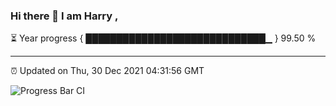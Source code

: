 ### Hi there 👋 I am Harry , 

⏳ Year progress { █████████████████████████████▁ } 99.50 %

---

⏰ Updated on Thu, 30 Dec 2021 04:31:56 GMT

![Progress Bar CI](https://github.com/duykhang68/duykhang68/workflows/Progress%20Bar%20CI/badge.svg)
